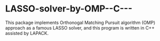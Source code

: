 LASSO-solver-by-OMP--C---
=========================

This package implements Orthonogal Matching Pursuit algorithm (OMP) approach as a famous LASSO solver, and this program is written in C++ assisted by LAPACK.   
